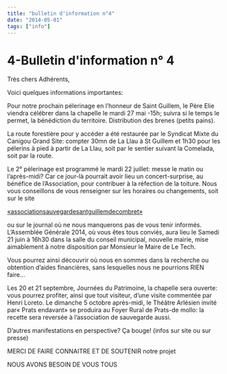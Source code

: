 ```yaml
---
title: "bulletin d'information n°4"
date: "2014-05-01"
tags: ["info"]
---
```


# 4-Bulletin d'information n° 4

Très chers Adhérents,

Voici quelques informations importantes:

Pour notre prochain pélerinage en l’honneur de Saint Guillem, le Père Elie viendra célébrer dans la chapelle le mardi 27 mai -15h; suivra si le temps le permet, la bénédiction du territoire. Distribution des brenes (petits pains).

La route forestière pour y accéder a été restaurée par le Syndicat Mixte du Canigou Grand Site: compter 30mn de La Llau à St Guillem et 1h30 pour les pélerins à pied à partir de La Llau, soit par le sentier suivant la Comelada, soit par la route.

Le 2° pèlerinage est programmé le mardi 22 juillet: messe le matin ou l’après-midi? Car ce jour-là pourrait avoir lieu un concert-surprise, au bénéfice de l’Association, pour contribuer à la réfection de la toiture. Nous vous conseillons de vous renseigner sur les horaires ou changements, soit sur le site

<a href="http://www.salvaguardasantguillemdecombret.fr" >
    «associationsauvegardesantguillemdecombret»
</a>

ou sur le journal où ne nous manquerons pas de vous tenir informés. L’Assemblée Générale 2014, où vous êtes tous conviés, aura lieu le Samedi 21 juin à 16h30 dans la salle du conseil municipal, nouvelle mairie, mise aimablement à notre disposition par Monsieur le Maire de Le Tech.

Vous pourrez ainsi découvrir où nous en sommes dans la recherche ou obtention d’aides financières, sans lesquelles nous ne pourrions RIEN faire…

Les 20 et 21 septembre, Journées du Patrimoine, la chapelle sera ouverte: vous pourrez profiter, ainsi que tout visiteur, d’une visite commentée par Henri Loreto. Le dimanche 5 octobre après-midi, le Théâtre Arlésien invité par« Prats endavant» se produira au Foyer Rural de Prats-de mollo: la recette sera reversée à l’association de sauvegarde aussi.

D’autres manifestations en perspective? Ça bouge! (infos sur site ou sur presse)

MERCI DE FAIRE CONNAITRE ET DE SOUTENIR notre projet

NOUS AVONS BESOIN DE VOUS TOUS
